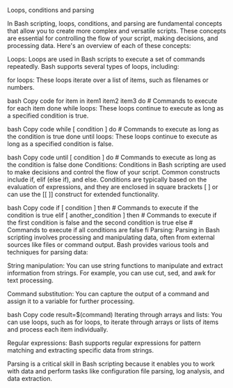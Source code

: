 Loops, conditions and parsing

In Bash scripting, loops, conditions, and parsing are fundamental concepts that allow you to create more complex and versatile scripts. These concepts are essential for controlling the flow of your script, making decisions, and processing data. Here's an overview of each of these concepts:

Loops:
Loops are used in Bash scripts to execute a set of commands repeatedly. Bash supports several types of loops, including:

for loops: These loops iterate over a list of items, such as filenames or numbers.

bash
Copy code
for item in item1 item2 item3
do
    # Commands to execute for each item
done
while loops: These loops continue to execute as long as a specified condition is true.

bash
Copy code
while [ condition ]
do
    # Commands to execute as long as the condition is true
done
until loops: These loops continue to execute as long as a specified condition is false.

bash
Copy code
until [ condition ]
do
    # Commands to execute as long as the condition is false
done
Conditions:
Conditions in Bash scripting are used to make decisions and control the flow of your script. Common constructs include if, elif (else if), and else. Conditions are typically based on the evaluation of expressions, and they are enclosed in square brackets [ ] or can use the [[ ]] construct for extended functionality.

bash
Copy code
if [ condition ]
then
    # Commands to execute if the condition is true
elif [ another_condition ]
then
    # Commands to execute if the first condition is false and the second condition is true
else
    # Commands to execute if all conditions are false
fi
Parsing:
Parsing in Bash scripting involves processing and manipulating data, often from external sources like files or command output. Bash provides various tools and techniques for parsing data:

String manipulation: You can use string functions to manipulate and extract information from strings. For example, you can use cut, sed, and awk for text processing.

Command substitution: You can capture the output of a command and assign it to a variable for further processing.

bash
Copy code
result=$(command)
Iterating through arrays and lists: You can use loops, such as for loops, to iterate through arrays or lists of items and process each item individually.

Regular expressions: Bash supports regular expressions for pattern matching and extracting specific data from strings.

Parsing is a critical skill in Bash scripting because it enables you to work with data and perform tasks like configuration file parsing, log analysis, and data extraction.
